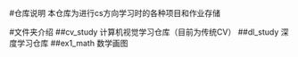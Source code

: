 #仓库说明
    本仓库为进行cs方向学习时的各种项目和作业存储


#文件夹介绍
##cv_study 
    计算机视觉学习仓库（目前为传统CV）
##dl_study
    深度学习仓库
##ex1_math
    数学画图